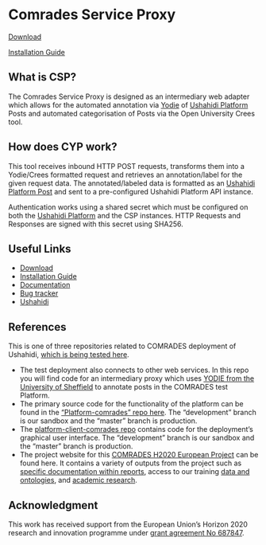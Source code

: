 [download]: https://github.com/ushahidi/comrades-service-proxy/releases
[install]: docs/install.md
[docs]: docs/
[issues]: https://github.com/ushahidi/comrades-service-proxy/issues
[ushahidi]: http://ushahidi.com
[ushahidi platform]: https://github.com/ushahidi/platform
[yodie]: https://gate.ac.uk/applications/yodie.html
[platform post]: http://github.ushahidi.org/platform/docs/api/index.html#posts

Comrades Service Proxy
============

[Download][download]

[Installation Guide][install]

## What is CSP?

The Comrades Service Proxy is designed as an intermediary web adapter which allows for the automated annotation via [Yodie][yodie] of [Ushahidi Platform][ushahidi platform] Posts and automated categorisation of Posts via the Open University Crees tool.

## How does CYP work?

This tool receives inbound HTTP POST requests, transforms them into a Yodie/Crees formatted request and retrieves an annotation/label for the given request data. The annotated/labeled data is formatted as an [Ushahidi Platform Post][platform post] and sent to a pre-configured Ushahidi Platform API instance.

Authentication works using a shared secret which must be configured on both the [Ushahidi Platform][ushahidi platform] and the CSP instances. HTTP Requests and Responses are signed with this secret using SHA256.

## Useful Links

- [Download][download]
- [Installation Guide][install]
- [Documentation][docs]
- [Bug tracker][issues]
- [Ushahidi][ushahidi]

## References
This is one of three repositories related to COMRADES deployment of Ushahidi, [which is being tested here](https://comrades-stg.ushahidi.com/views/map).
* The test deployment also connects to other web services. In this repo you will find code for an intermediary proxy which uses [YODIE from the University of Sheffield](https://gate.ac.uk/applications/yodie.html) to annotate posts in the COMRADES test Platform.
* The primary source code for the functionality of the platform can be found in the [“Platform-comrades” repo here](https://github.com/ushahidi/platform-comrades). The “development” branch is our sandbox and the “master” branch is production.
* The [platform-client-comrades repo](https://github.com/ushahidi/platform-client-comrades) contains code for the deployment’s graphical user interface. The “development” branch is our sandbox and the “master” branch is production.
* The project website for this [COMRADES H2020 European Project](http://www.comrades-project.eu) can be found here. It contains a variety of outputs from the project such as [specific documentation within reports](http://www.comrades-project.eu/outputs/deliverables.html), access to our training [data and ontologies](http://www.comrades-project.eu/outputs/datasets-and-ontologies.html), and [academic research](http://www.comrades-project.eu/outputs/papers.html). 

## Acknowledgment
This work has received support from the European Union’s Horizon 2020 research and innovation programme under [grant agreement No 687847](http://cordis.europa.eu/project/rcn/198819_en.html).

